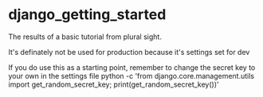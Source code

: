 # django_getting_started

The results of a basic tutorial from plural sight.

It's definately not be used for production because it's settings set for dev

If you do use this as a starting point, remember to change the secret key to your own in the settings file
    python -c 'from django.core.management.utils import get_random_secret_key; print(get_random_secret_key())'
   

